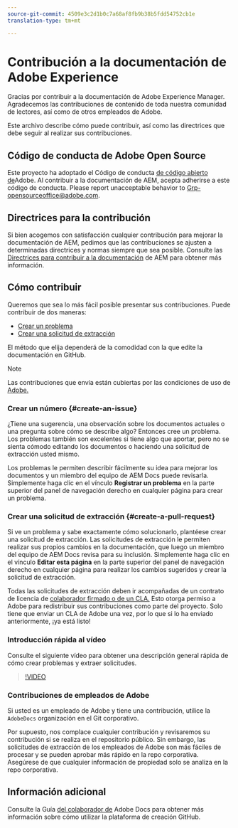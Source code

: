 ```yaml
---
source-git-commit: 4509e3c2d1b0c7a68af8fb9b38b5fdd54752cb1e
translation-type: tm+mt

---
```

# Contribución a la documentación de Adobe Experience

Gracias por contribuir a la documentación de Adobe Experience Manager. Agradecemos las contribuciones de contenido de toda nuestra comunidad de lectores, así como de otros empleados de Adobe.

Este archivo describe cómo puede contribuir, así como las directrices que debe seguir al realizar sus contribuciones.

## Código de conducta de Adobe Open Source

Este proyecto ha adoptado el Código de conducta [de código abierto de](code-of-conduct.md)Adobe. Al contribuir a la documentación de AEM, acepta adherirse a este código de conducta. Please report unacceptable behavior to [Grp-opensourceoffice@adobe.com](mailto:Grp-opensourceoffice@adobe.com).

## Directrices para la contribución

Si bien acogemos con satisfacción cualquier contribución para mejorar la documentación de AEM, pedimos que las contribuciones se ajusten a determinadas directrices y normas siempre que sea posible. Consulte las [Directrices para contribuir a la documentación](guidelines.md) de AEM para obtener más información.

## Cómo contribuir

Queremos que sea lo más fácil posible presentar sus contribuciones. Puede contribuir de dos maneras:

* [Crear un problema](#create-an-issue)
* [Crear una solicitud de extracción](#create-a-pull-request)

El método que elija dependerá de la comodidad con la que edite la documentación en GitHub.

>[!NOTE]
>
>Las contribuciones que envía están cubiertas por las condiciones de uso de [Adobe.](https://www.adobe.com/legal/terms.html)

### Crear un número {#create-an-issue}

¿Tiene una sugerencia, una observación sobre los documentos actuales o una pregunta sobre cómo se describe algo? Entonces cree un problema. Los problemas también son excelentes si tiene algo que aportar, pero no se sienta cómodo editando los documentos o haciendo una solicitud de extracción usted mismo.

Los problemas le permiten describir fácilmente su idea para mejorar los documentos y un miembro del equipo de AEM Docs puede revisarla. Simplemente haga clic en el vínculo **Registrar un problema** en la parte superior del panel de navegación derecho en cualquier página para crear un problema.

### Crear una solicitud de extracción {#create-a-pull-request}

Si ve un problema y sabe exactamente cómo solucionarlo, plantéese crear una solicitud de extracción. Las solicitudes de extracción le permiten realizar sus propios cambios en la documentación, que luego un miembro del equipo de AEM Docs revisa para su inclusión. Simplemente haga clic en el vínculo **Editar esta página** en la parte superior del panel de navegación derecho en cualquier página para realizar los cambios sugeridos y crear la solicitud de extracción.

Todas las solicitudes de extracción deben ir acompañadas de un contrato de licencia de [colaborador firmado o de un CLA.](https://opensource.adobe.com/cla.html)  Esto otorga permiso a Adobe para redistribuir sus contribuciones como parte del proyecto. Solo tiene que enviar un CLA de Adobe una vez, por lo que si lo ha enviado anteriormente, ¡ya está listo!

### Introducción rápida al vídeo

Consulte el siguiente vídeo para obtener una descripción general rápida de cómo crear problemas y extraer solicitudes.

>[!VIDEO](https://video.tv.adobe.com/v/27069)

### Contribuciones de empleados de Adobe

Si usted es un empleado de Adobe y tiene una contribución, utilice la `AdobeDocs` organización en el Git corporativo.

Por supuesto, nos complace cualquier contribución y revisaremos su contribución si se realiza en el repositorio público. Sin embargo, las solicitudes de extracción de los empleados de Adobe son más fáciles de procesar y se pueden aprobar más rápido en la repo corporativa. Asegúrese de que cualquier información de propiedad solo se analiza en la repo corporativa.

## Información adicional

Consulte la Guía [del colaborador de](https://docs.adobe.com/help/en/contributor/contributor-guide/introduction.html) Adobe Docs para obtener más información sobre cómo utilizar la plataforma de creación GitHub.
